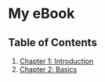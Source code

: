 # My eBook

## Table of Contents

1. [Chapter 1: Introduction](chapters/chapter1.md)
2. [Chapter 2: Basics](chapters/chapter2.md)
